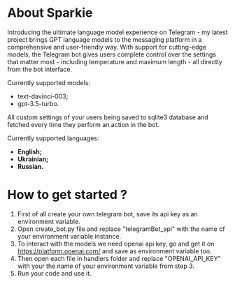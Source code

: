 # About Sparkie

Introducing the ultimate language model experience on Telegram - my latest project brings GPT language models to the messaging platform in a comprehensive and user-friendly way. With support for cutting-edge models, the Telegram bot gives users complete control over the settings that matter most - including temperature and maximum length - all directly from the bot interface.

Currently supported models:
- text-davinci-003;
- gpt-3.5-turbo.

All custom settings of your users being saved to sqlite3 database and fetched every time they perform an action in the bot.

Currently supported languages:
- **English;**
- **Ukrainian;**
- **Russian.**

# How to get started ?
1. First of all create your own telegram bot, save its api key as an environment variable.
2. Open create_bot.py file and replace "telegramBot_api" with the name of your environment variable instance.
3. To interact with the models we need openai api key, go and get it on https://platform.openai.com/ and save as environment variable too.
4. Then open each file in handlers folder and replace "OPENAI_API_KEY" with your the name of your environment variable from step 3.
5. Run your code and use it.
